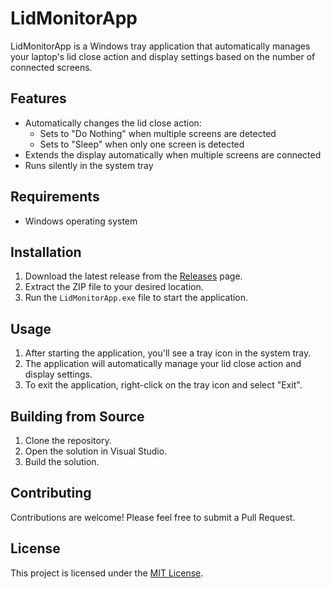 # LidMonitorApp

LidMonitorApp is a Windows tray application that automatically manages your laptop's lid close action and display settings based on the number of connected screens.

## Features

- Automatically changes the lid close action:
  - Sets to "Do Nothing" when multiple screens are detected
  - Sets to "Sleep" when only one screen is detected
- Extends the display automatically when multiple screens are connected
- Runs silently in the system tray

## Requirements

- Windows operating system

## Installation

1. Download the latest release from the [Releases](https://github.com/gritse/lid-monitor-app/releases) page.
2. Extract the ZIP file to your desired location.
3. Run the `LidMonitorApp.exe` file to start the application.

## Usage

1. After starting the application, you'll see a tray icon in the system tray.
2. The application will automatically manage your lid close action and display settings.
3. To exit the application, right-click on the tray icon and select "Exit".

## Building from Source

1. Clone the repository.
2. Open the solution in Visual Studio.
3. Build the solution.

## Contributing

Contributions are welcome! Please feel free to submit a Pull Request.

## License

This project is licensed under the [MIT License](LICENSE).
